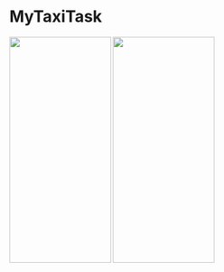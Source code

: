# MyTaxiTask
<img align=left width=180 height=400 src="https://github.com/RustamovOdilbek/MyTaxiTask/assets/106246180/53f918d2-af28-4b13-b571-6b2182794760"/>
<img align=left width=180 height=400 src="https://github.com/RustamovOdilbek/MyTaxiTask/assets/106246180/a2b560b8-ee14-4a3e-b734-1a1a76e980a2"/>
